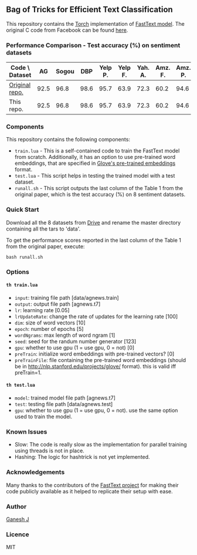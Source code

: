 ## Bag of Tricks for Efficient Text Classification
This repository contains the [Torch](http://torch.ch/) implementation of [FastText model](https://arxiv.org/abs/1607.01759). The original C code from Facebook can be found [here](https://github.com/facebookresearch/fastText).

### Performance Comparison - Test accuracy (%) on sentiment datasets
| Code \ Dataset | AG | Sogou | DBP | Yelp P. | Yelp F. | Yah. A. | Amz. F. | Amz. P. |
|---|---|---|---|---|---|---|---|---|
|[Original repo.](https://github.com/facebookresearch/fastText)|92.5|96.8|98.6|95.7|63.9|72.3|60.2|94.6|
|This repo.|92.5|96.8|98.6|95.7|63.9|72.3|60.2|94.6|

### Components
This repository contains the following components:
* `train.lua` - This is a self-contained code to train the FastText model from scratch. Additionally, it has an option to use pre-trained word embeddings, that are specified in [Glove's pre-trained embeddings](http://nlp.stanford.edu/projects/glove/) format.
* `test.lua` - This script helps in testing the trained model with a test dataset.
* `runall.sh` - This script outputs the last column of the Table 1 from the original paper, which is the test accuracy (%) on 8 sentiment datasets.

### Quick Start
Download all the 8 datasets from [Drive](http://goo.gl/JyCnZq) and rename the master directory containing all the tars to 'data'.

To get the performance scores reported in the last column of the Table 1 from the original paper, execute:
```
bash runall.sh
```

### Options

#### `th train.lua`
* `input`: training file path [data/agnews.train]
* `output`: output file path [agnews.t7]
* `lr`: learning rate [0.05]
* `lrUpdateRate`: change the rate of updates for the learning rate [100]
* `dim`: size of word vectors [10]
* `epoch`: number of epochs [5]
* `wordNgrams`: max length of word ngram [1]
* `seed`: seed for the randum number generator [123]
* `gpu`: whether to use gpu (1 = use gpu, 0 = not) [0]
* `preTrain`: initialize word embeddings with pre-trained vectors? [0]
* `preTrainFile`: file containing the pre-trained word embeddings (should be in http://nlp.stanford.edu/projects/glove/ format). this is valid iff preTrain=1.

#### `th test.lua`
* `model`: trained model file path [agnews.t7]
* `test`: testing file path [data/agnews.test]
* `gpu`: whether to use gpu (1 = use gpu, 0 = not). use the same option used to train the model.

### Known Issues
* Slow: The code is really slow as the implementation for parallel training using threads is not in place.
* Hashing: The logic for hashtrick is not yet implemented.

### Acknowledgements
Many thanks to the contributors of the [FastText project](https://github.com/facebookresearch/fastText) for making their code publicly available as it helped to replicate their setup with ease.

### Author
[Ganesh J](https://researchweb.iiit.ac.in/~ganesh.j/)

### Licence
MIT